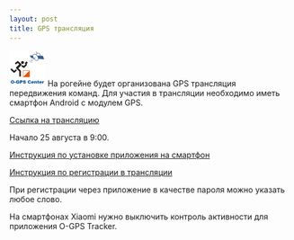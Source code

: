 ```yaml
---
layout: post
title: GPS трансляция
---
```

![o-gps-center](/images/2018/o-gps-center.png)
На рогейне будет организована GPS трансляция передвижения команд.
Для участия в трансляции необходимо иметь смартфон Android с модулем GPS.

[Ссылка на трансляцию](http://viewer.o-gps-center.ru/viewer/event/4240/)

Начало 25 августа в 9:00.

[Инструкция по установке приложения на смартфон](http://confluence.o-gps-center.ru/pages/viewpage.action?pageId=1212429)

[Инструкция по регистрации в трансляции](http://confluence.o-gps-center.ru/pages/viewpage.action?pageId=7700579)

При регистрации через приложение в качестве пароля можно указать любое слово.

На смартфонах Xiaomi нужно выключить контроль активности для приложения O-GPS Tracker.

